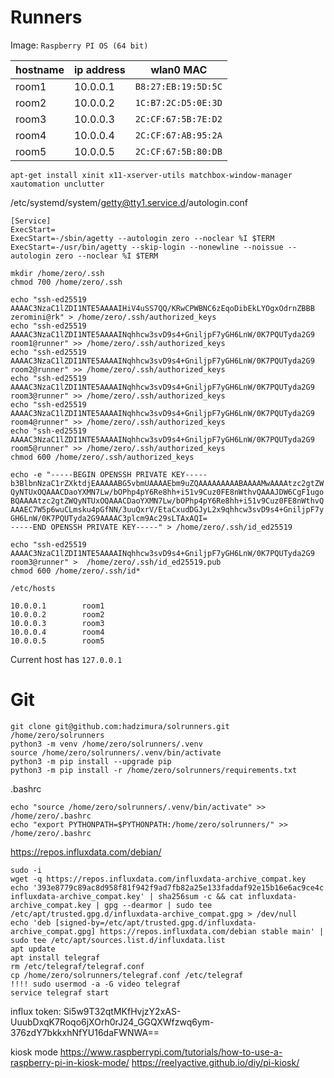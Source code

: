 # Runners

Image: `Raspberry PI OS (64 bit)`

| hostname | ip address | wlan0 MAC           |
|----------|------------|---------------------|
| room1    | 10.0.0.1   | `B8:27:EB:19:5D:5C` |
| room2    | 10.0.0.2   | `1C:B7:2C:D5:0E:3D` |
| room3    | 10.0.0.3   | `2C:CF:67:5B:7E:D2` |
| room4    | 10.0.0.4   | `2C:CF:67:AB:95:2A` |
| room5    | 10.0.0.5   | `2C:CF:67:5B:80:DB` |


``` shell
apt-get install xinit x11-xserver-utils matchbox-window-manager xautomation unclutter
``` 

/etc/systemd/system/getty@tty1.service.d/autologin.conf
```  text
[Service]
ExecStart=
ExecStart=-/sbin/agetty --autologin zero --noclear %I $TERM
ExecStart=-/usr/bin/agetty --skip-login --nonewline --noissue --autologin zero --noclear %I $TERM
``` 

``` shell
mkdir /home/zero/.ssh
chmod 700 /home/zero/.ssh

echo "ssh-ed25519 AAAAC3NzaC1lZDI1NTE5AAAAIHiV4uSS7QQ/KRwCPWBNC6zEqoDibEkLYOgxOdrnZBBB zeromini@rk" > /home/zero/.ssh/authorized_keys
echo "ssh-ed25519 AAAAC3NzaC1lZDI1NTE5AAAAINqhhcw3svD9s4+GniljpF7yGH6LnW/0K7PQUTyda2G9 room1@runner" >> /home/zero/.ssh/authorized_keys
echo "ssh-ed25519 AAAAC3NzaC1lZDI1NTE5AAAAINqhhcw3svD9s4+GniljpF7yGH6LnW/0K7PQUTyda2G9 room2@runner" >> /home/zero/.ssh/authorized_keys
echo "ssh-ed25519 AAAAC3NzaC1lZDI1NTE5AAAAINqhhcw3svD9s4+GniljpF7yGH6LnW/0K7PQUTyda2G9 room3@runner" >> /home/zero/.ssh/authorized_keys
echo "ssh-ed25519 AAAAC3NzaC1lZDI1NTE5AAAAINqhhcw3svD9s4+GniljpF7yGH6LnW/0K7PQUTyda2G9 room4@runner" >> /home/zero/.ssh/authorized_keys
echo "ssh-ed25519 AAAAC3NzaC1lZDI1NTE5AAAAINqhhcw3svD9s4+GniljpF7yGH6LnW/0K7PQUTyda2G9 room5@runner" >> /home/zero/.ssh/authorized_keys
chmod 600 /home/zero/.ssh/authorized_keys

echo -e "-----BEGIN OPENSSH PRIVATE KEY-----
b3BlbnNzaC1rZXktdjEAAAAABG5vbmUAAAAEbm9uZQAAAAAAAAABAAAAMwAAAAtzc2gtZW
QyNTUxOQAAACDaoYXMN7Lw/bOPhp4pY6Re8hh+i51v9Cuz0FE8nWthvQAAAJDW6CgF1ugo
BQAAAAtzc2gtZWQyNTUxOQAAACDaoYXMN7Lw/bOPhp4pY6Re8hh+i51v9Cuz0FE8nWthvQ
AAAEC7W5p6wuCLmsku4pGfNN/3uuQxrV/EtaCxudDGJyL2x9qhhcw3svD9s4+GniljpF7y
GH6LnW/0K7PQUTyda2G9AAAAC3plcm9Ac29sLTAxAQI=
-----END OPENSSH PRIVATE KEY-----" > /home/zero/.ssh/id_ed25519

echo "ssh-ed25519 AAAAC3NzaC1lZDI1NTE5AAAAINqhhcw3svD9s4+GniljpF7yGH6LnW/0K7PQUTyda2G9 room3@runner" >  /home/zero/.ssh/id_ed25519.pub
chmod 600 /home/zero/.ssh/id*
```

`/etc/hosts`

``` text
10.0.0.1        room1
10.0.0.2        room2
10.0.0.3        room3
10.0.0.4        room4
10.0.0.5        room5
```

Current host has `127.0.0.1`

# Git

``` text
git clone git@github.com:hadzimura/solrunners.git /home/zero/solrunners
python3 -m venv /home/zero/solrunners/.venv
source /home/zero/solrunners/.venv/bin/activate
python3 -m pip install --upgrade pip
python3 -m pip install -r /home/zero/solrunners/requirements.txt
``` 

.bashrc

``` 
echo "source /home/zero/solrunners/.venv/bin/activate" >> /home/zero/.bashrc
echo "export PYTHONPATH=$PYTHONPATH:/home/zero/solrunners/" >> /home/zero/.bashrc
``` 

https://repos.influxdata.com/debian/
``` 
sudo -i
wget -q https://repos.influxdata.com/influxdata-archive_compat.key
echo '393e8779c89ac8d958f81f942f9ad7fb82a25e133faddaf92e15b16e6ac9ce4c influxdata-archive_compat.key' | sha256sum -c && cat influxdata-archive_compat.key | gpg --dearmor | sudo tee /etc/apt/trusted.gpg.d/influxdata-archive_compat.gpg > /dev/null
echo 'deb [signed-by=/etc/apt/trusted.gpg.d/influxdata-archive_compat.gpg] https://repos.influxdata.com/debian stable main' | sudo tee /etc/apt/sources.list.d/influxdata.list
apt update
apt install telegraf
rm /etc/telegraf/telegraf.conf
cp /home/zero/solrunners/telegraf.conf /etc/telegraf
!!!! sudo usermod -a -G video telegraf
service telegraf start
``` 
influx token: Si5w9T32qtMKfHvjzY2xAS-UuubDxqK7Roqo6jXOrh0rJ24_GGQXWfzwq6ym-376zdY7bkkxhNfYU16daFWNWA==

kiosk mode
https://www.raspberrypi.com/tutorials/how-to-use-a-raspberry-pi-in-kiosk-mode/
https://reelyactive.github.io/diy/pi-kiosk/  

